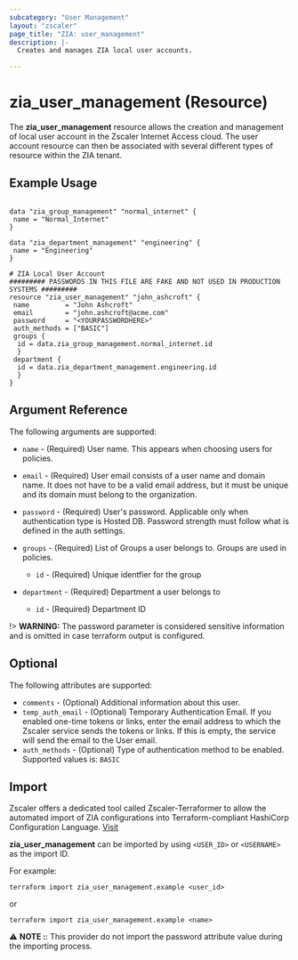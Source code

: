 ```yaml
---
subcategory: "User Management"
layout: "zscaler"
page_title: "ZIA: user_management"
description: |-
  Creates and manages ZIA local user accounts.

---
```

# zia_user_management (Resource)

The **zia_user_management** resource allows the creation and management of local user account in the Zscaler Internet Access cloud. The user account resource can then be associated with several different types of resource within the ZIA tenant.

## Example Usage

```hcl

data "zia_group_management" "normal_internet" {
 name = "Normal_Internet"
}

data "zia_department_management" "engineering" {
 name = "Engineering"
}

# ZIA Local User Account
######### PASSWORDS IN THIS FILE ARE FAKE AND NOT USED IN PRODUCTION SYSTEMS #########
resource "zia_user_management" "john_ashcroft" {
 name         = "John Ashcroft"
 email        = "john.ashcroft@acme.com"
 password     = "<YOURPASSWORDHERE>"
 auth_methods = ["BASIC"]
 groups {
  id = data.zia_group_management.normal_internet.id
  }
 department {
  id = data.zia_department_management.engineering.id
  }
}
```

## Argument Reference

The following arguments are supported:

* `name` - (Required) User name. This appears when choosing users for policies.
* `email` - (Required) User email consists of a user name and domain name. It does not have to be a valid email address, but it must be unique and its domain must belong to the organization.
* `password` - (Required) User's password. Applicable only when authentication type is Hosted DB. Password strength must follow what is defined in the auth settings.

* `groups` - (Required) List of Groups a user belongs to. Groups are used in policies.
  * `id` - (Required) Unique identfier for the group

* `department` - (Required) Department a user belongs to
  * `id` - (Required) Department ID

!> **WARNING:** The password parameter is considered sensitive information and is omitted in case terraform output is configured.

## Optional

The following attributes are supported:

* `comments` - (Optional) Additional information about this user.
* `temp_auth_email` - (Optional) Temporary Authentication Email. If you enabled one-time tokens or links, enter the email address to which the Zscaler service sends the tokens or links. If this is empty, the service will send the email to the User email.
* `auth_methods` - (Optional) Type of authentication method to be enabled. Supported values is: ``BASIC``

## Import

Zscaler offers a dedicated tool called Zscaler-Terraformer to allow the automated import of ZIA configurations into Terraform-compliant HashiCorp Configuration Language.
[Visit](https://github.com/zscaler/zscaler-terraformer)

**zia_user_management** can be imported by using `<USER_ID>` or `<USERNAME>` as the import ID.

For example:

```shell
terraform import zia_user_management.example <user_id>
```

or

```shell
terraform import zia_user_management.example <name>
```

⚠️ **NOTE :**:  This provider do not import the password attribute value during the importing process.
